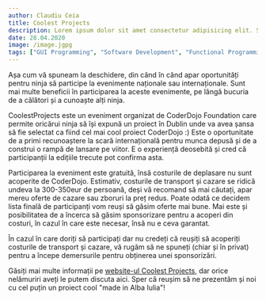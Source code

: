 ```yaml
---
author: Claudiu Ceia
title: Coolest Projects
description: Lorem ipsum dolor sit amet consectetur adipisicing elit. Sequi, et! Unde reprehenderit atque omnis reiciendis eveniet necessitatibus aut aliquid quod?
date: 28.04.2020
image: /image.jgpg
tags: ["GUI Programming", "Software Development", "Functional Programming"]
---
```


Așa cum vă spuneam la deschidere, din când în când apar oportunități pentru ninja să participe la evenimente naționale sau internaționale. Sunt mai multe beneficii în participarea la aceste evenimente, pe lângă bucuria de a călători și a cunoaște alți ninja.

CoolestProjects este un eveniment organizat de CoderDojo Foundation care permite oricărui ninja să își expună un proiect în Dublin unde va avea șansa să fie selectat ca fiind cel mai cool proiect CoderDojo :) Este o oportunitate de a primi recunoaștere la scară internațională pentru munca depusă și de a construi o rampă de lansare pe viitor. E o experiență deosebită și cred că participanții la edițiile trecute pot confirma asta.

Participarea la eveniment este gratuită, însă costurile de deplasare nu sunt acoperite de CoderDojo. Estimativ, costurile de transport și cazare se ridică undeva la 300-350eur de persoană, deși vă recomand să mai căutați, apar mereu oferte de cazare sau zboruri la preț redus. Poate odată ce decidem lista finală de participanți vom reuși să găsim oferte mai bune.
Mai este și posibilitatea de a încerca să găsim sponsorizare pentru a acoperi din costuri, în cazul în care este necesar, însă nu e ceva garantat.

În cazul în care doriți să participați dar nu credeți că reușiți să acoperiți costurile de transport și cazare, vă rugăm să ne spuneți (chiar și în privat) pentru a începe demersurile pentru obținerea unei sponsorizări.

Găsiți mai multe informații pe [website-ul Coolest Projects](http://coolestprojects.org), dar orice nelămuriri aveți le putem discuta aici. Sper că reușim să ne prezentăm și noi cu cel puțin un proiect cool "made in Alba Iulia"!
